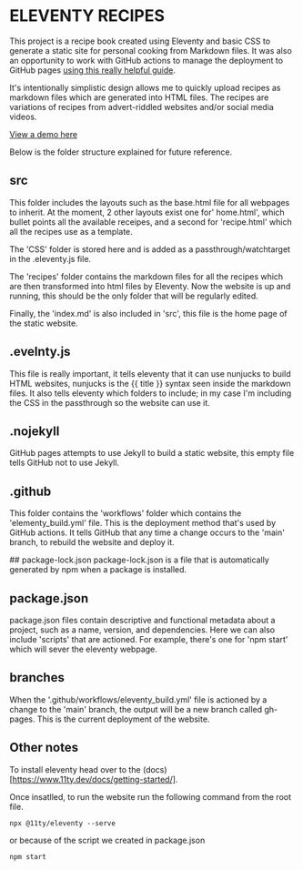 # ELEVENTY RECIPES

This project is a recipe book created using Eleventy and basic CSS to generate a static site for personal cooking from Markdown files. It was also an opportunity to work with GitHub actions to manage the deployment to GitHub pages [using this really helpful guide](https://lea-tortay.com/content/writings/github-pages-eleventy/).

It's intentionally simplistic design allows me to quickly upload recipes as markdown files which are generated into HTML files. The recipes are variations of recipes from advert-riddled websites and/or social media videos.

[View a demo here](https://charlieb954.github.io/eleventy-recipes)

Below is the folder structure explained for future reference.

## src
This folder includes the layouts such as the base.html file for all webpages to inherit. At the moment, 2 other layouts exist one for' home.html', which bullet points all the available receipes, and a second for 'recipe.html' which all the recipes use as a template.

The 'CSS' folder is stored here and is added as a passthrough/watchtarget in the .eleventy.js file.

The 'recipes' folder contains the markdown files for all the recipes which are then transformed into html files by Eleventy. Now the website is up and running, this should be the only folder that will be regularly edited.

Finally, the 'index.md' is also included in 'src', this file is the home page of the static website.

## .evelnty.js
This file is really important, it tells eleventy that it can use nunjucks to build HTML websites, nunjucks is the {{ title }} syntax seen inside the markdown files. It also tells eleventy which folders to include; in my case I'm including the CSS in the passthrough so the website can use it.

## .nojekyll
GitHub pages attempts to use Jekyll to build a static website, this empty file tells GitHub not to use Jekyll.

## .github
This folder contains the 'workflows' folder which contains the 'elementy_build.yml' file. This is the deployment method that's used by GitHub actions. It tells GitHub that any time a change occurs to the 'main' branch, to rebuild the website and deploy it.

## package-lock.json
package-lock.json is a file that is automatically generated by npm when a package is installed.

## package.json
package.json files contain descriptive and functional metadata about a project, such as a name, version, and dependencies. Here we can also include 'scripts' that are actioned. For example, there's one for 'npm start' which will sever the eleventy webpage.

## branches
When the '.github/workflows/eleventy_build.yml' file is actioned by a change to the 'main' branch, the output will be a new branch called gh-pages. This is the current deployment of the website.

## Other notes
To install eleventy head over to the (docs)[https://www.11ty.dev/docs/getting-started/]. 

Once insatlled, to run the website run the following command from the root file.

    npx @11ty/eleventy --serve

or because of the script we created in package.json

    npm start